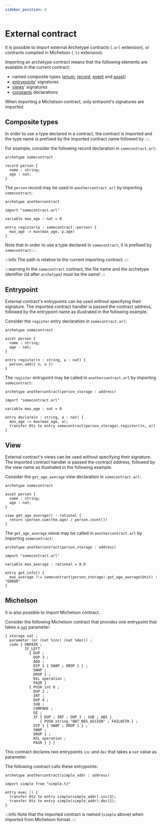 ```yaml
---
sidebar_position: 8
---
```


# External contract

It is possible to import external Archetype contracts (`.arl` extension), or contracts compiled in Michelson (`.tz` extension).

Importing an archetype contract means that the following elements are available in the current contract:
* named composite types ([enum](/docs/reference/declarations/compositetypes#enum), [record](/docs/reference/declarations/compositetypes#record), [event](/docs/reference/declarations/compositetypes#event) and [asset](/docs/reference/instructions/asset))
* [entrypoints](/docs/reference/declarations/entrypoint)' signatures
* [views](/docs/reference/declarations/view)' signatures
* [constants](/docs/reference/declarations/inlined#constant) declarations

When importing a Michelson contract, only entrpoint's signatures are imported.

## Composite types

In order to use a type declared in a contract, the contract is imported and the type name is prefixed by the imported contract name followed by `::`.

For example, consider the following record declaration in `somecontract.arl`:

```archetype title="somecontract.arl"
archetype somecontract

record person {
  name : string;
  age : nat;
}
```

The `person` record may be used in `anothercontract.arl` by importing `somecontract`:

```archetype title="anothercontract.arl" {7}
archetype anothercontract

import "somecontract.arl"

variable max_age : nat = 0

entry register(p : somecontract::person) {
  max_age := max(max_age, p.age)
}
```

Note that in order to use a type declared in `somecontract`, it is prefixed by `somecontract::`.

:::info
The path is relative to the current importing contract.
:::

:::warning
In the `somecontract` contract, the file name and the archetype identifier (id after `archetype`) must be the same!
:::

## Entrypoint

External contract's entrypoints can be used without specifying their signature. The imported contract handler is passed the contract address, followed by the entrypoint name as illustrated in the following example.

Consider the `register` entry declaration in `somecontract.arl`:

```archetype title="somecontract.arl"
archetype somecontract

asset person {
  name : string;
  age : nat;
}

entry register(n : string, a : nat) {
  person.add({ n; a })
}
```

The `register` entrypoint may be called in `anothercontract.arl` by importing `somecontract`:

```archetype title="anothercontract.arl" {9}
archetype anothercontract(person_storage : address)

import "somecontract.arl"

variable max_age : nat = 0

entry declare(n : string, a : nat) {
  max_age := max(max_age, a);
  transfer 0tz to entry somecontract(person_storage).register((n, a))
}
```

## View

External contract's views can be used without specifying their signature. The imported contract handler is passed the contract address, followed by the view name as illustrated in the following example.

Consider the `get_age_average` view declaration in `somecontract.arl`:

```archetype title="somecontract.arl"
archetype somecontract

asset person {
  name : string;
  age : nat;
}

view get_age_average() : rational {
  return (person.sum(the.age) / person.count())
}
```

The `get_age_average` viexw may be called in `anothercontract.arl` by importing `somecontract`:

```archetype title="anothercontract.arl" {8}
archetype anothercontract(person_storage : address)

import "somecontract.arl"

variable max_average : rational = 0.0

entry get_info() {
  max_average ?:= somecontract(person_storage).get_age_average(Unit) : "ERROR"
}
```

## Michelson

It is also possible to import Michelson contract.

Consider the following Michelson contract that provides one entrypoint that takes a [`nat`](/docs/reference/types#nat) parameter:

```archetype title="simple.tz"
{ storage nat ;
  parameter (or (nat %inc) (nat %dec)) ;
  code { UNPAIR ;
         IF_LEFT
           { DUP ;
             DUP 3 ;
             ADD ;
             DIP 1 { SWAP ; DROP 1 } ;
             SWAP ;
             DROP 1 ;
             NIL operation ;
             PAIR }
           { PUSH int 0 ;
             DUP 2 ;
             INT ;
             DUP 4 ;
             SUB ;
             COMPARE ;
             GE ;
             IF { DUP ; INT ; DUP 3 ; SUB ; ABS }
                { PUSH string "NAT_NEG_ASSIGN" ; FAILWITH } ;
             DIP 1 { SWAP ; DROP 1 } ;
             SWAP ;
             DROP 1 ;
             NIL operation ;
             PAIR } } }
```

This contract declares two entrypoints `inc` and `dec` that takes a `nat` value as parameter.

The following contract calls these entrypoints:

```archetype title="anothercontract.arl" {3,6-7}
archetype anothercontract(simple_addr : address)

import simple from "simple.tz"

entry exec () {
  transfer 0tz to entry simple(simple_addr).inc(3);
  transfer 0tz to entry simple(simple_addr).dec(2);
}
```

:::info
Note that the imported contract is *named* (`simple` above) when imported from Michelson format.
:::

